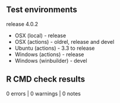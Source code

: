 ## Test environments

release 4.0.2

* OSX (local) - release
* OSX (actions) - oldrel, release and devel
* Ubuntu (actions) - 3.3 to release
* Windows (actions) - release
* Windows (winbuilder) - devel

## R CMD check results

0 errors | 0 warnings | 0 notes
